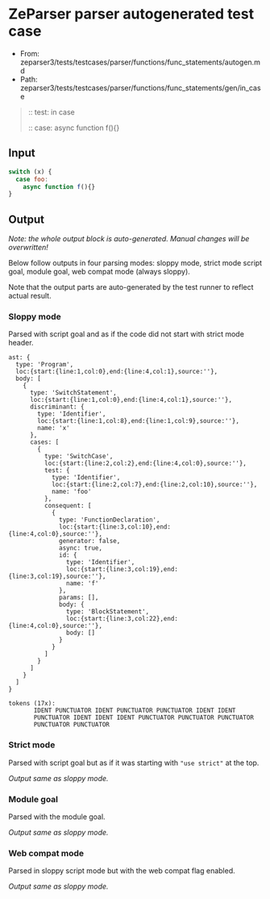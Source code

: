 # ZeParser parser autogenerated test case

- From: zeparser3/tests/testcases/parser/functions/func_statements/autogen.md
- Path: zeparser3/tests/testcases/parser/functions/func_statements/gen/in_case

> :: test: in case
>
> :: case: async function f(){}

## Input


`````js
switch (x) {
  case foo:
    async function f(){}
}
`````

## Output

_Note: the whole output block is auto-generated. Manual changes will be overwritten!_

Below follow outputs in four parsing modes: sloppy mode, strict mode script goal, module goal, web compat mode (always sloppy).

Note that the output parts are auto-generated by the test runner to reflect actual result.

### Sloppy mode

Parsed with script goal and as if the code did not start with strict mode header.

`````
ast: {
  type: 'Program',
  loc:{start:{line:1,col:0},end:{line:4,col:1},source:''},
  body: [
    {
      type: 'SwitchStatement',
      loc:{start:{line:1,col:0},end:{line:4,col:1},source:''},
      discriminant: {
        type: 'Identifier',
        loc:{start:{line:1,col:8},end:{line:1,col:9},source:''},
        name: 'x'
      },
      cases: [
        {
          type: 'SwitchCase',
          loc:{start:{line:2,col:2},end:{line:4,col:0},source:''},
          test: {
            type: 'Identifier',
            loc:{start:{line:2,col:7},end:{line:2,col:10},source:''},
            name: 'foo'
          },
          consequent: [
            {
              type: 'FunctionDeclaration',
              loc:{start:{line:3,col:10},end:{line:4,col:0},source:''},
              generator: false,
              async: true,
              id: {
                type: 'Identifier',
                loc:{start:{line:3,col:19},end:{line:3,col:19},source:''},
                name: 'f'
              },
              params: [],
              body: {
                type: 'BlockStatement',
                loc:{start:{line:3,col:22},end:{line:4,col:0},source:''},
                body: []
              }
            }
          ]
        }
      ]
    }
  ]
}

tokens (17x):
       IDENT PUNCTUATOR IDENT PUNCTUATOR PUNCTUATOR IDENT IDENT
       PUNCTUATOR IDENT IDENT IDENT PUNCTUATOR PUNCTUATOR PUNCTUATOR
       PUNCTUATOR PUNCTUATOR
`````

### Strict mode

Parsed with script goal but as if it was starting with `"use strict"` at the top.

_Output same as sloppy mode._

### Module goal

Parsed with the module goal.

_Output same as sloppy mode._

### Web compat mode

Parsed in sloppy script mode but with the web compat flag enabled.

_Output same as sloppy mode._
